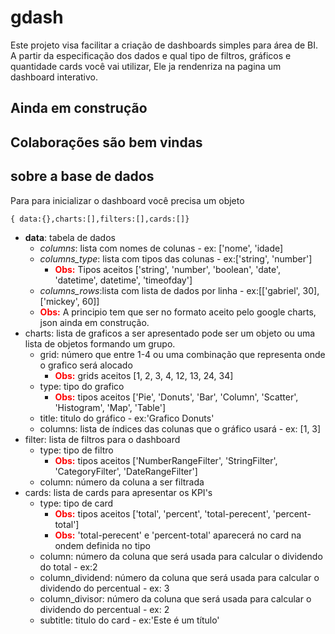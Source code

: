 # gdash

Este projeto visa facilitar a criação de dashboards simples para área de BI.
A partir da especificação dos dados e qual tipo de filtros, gráficos e quantidade cards você vai utilizar,
Ele ja rendenriza na pagina um dashboard interativo.

## Ainda em construção
## Colaborações são bem vindas

## sobre a base de dados
Para para inicializar o dashboard você precisa um objeto 

`{ data:{},charts:[],filters:[],cards:[]}` 

- **data**: tabela de dados 
    - *columns*: lista com nomes de colunas - ex: ['nome', 'idade] 
    - *columns_type*: lista com tipos das colunas - ex:['string', 'number'] 
        - <span style="color:red;font-weight:bold">Obs:</span> Tipos aceitos ['string', 'number', 'boolean', 'date', 'datetime', datetime', 'timeofday']
    - *columns_rows*:lista com lista de dados por linha - ex:\[['gabriel', 30],['mickey', 60]]
    - <span style="color:red;font-weight:bold">Obs:</span> A principio tem que ser no formato aceito pelo google charts, json ainda em construção.
- charts: lista de graficos a ser apresentado pode ser um objeto ou uma lista de objetos formando um grupo.
    - grid: número que entre 1-4 ou uma combinação que representa onde o grafico será alocado
        - <span style="color:red;font-weight:bold">Obs:</span> grids aceitos [1, 2, 3, 4, 12, 13, 24, 34]
    - type: tipo do grafico
        - <span style="color:red;font-weight:bold">Obs:</span> tipos aceitos ['Pie', 'Donuts', 'Bar', 'Column', 'Scatter', 'Histogram', 'Map', 'Table']
    - title: titulo do gráfico - ex:'Grafico Donuts'
    - columns: lista de índices das colunas que o gráfico usará - ex: [1, 3]
- filter: lista de filtros para o dashboard
    - type: tipo de filtro  
        - <span style="color:red;font-weight:bold">Obs:</span> tipos aceitos ['NumberRangeFilter', 'StringFilter', 'CategoryFilter', 'DateRangeFilter']
    - column: número da coluna a ser filtrada
- cards: lista de cards para apresentar os KPI's
    - type: tipo de card 
        - <span style="color:red;font-weight:bold">Obs:</span> tipos aceitos ['total', 'percent', 'total-perecent', 'percent-total']
        - <span style="color:red;font-weight:bold">Obs:</span> 'total-perecent' e 'percent-total' aparecerá no card na ondem definida no tipo
    - column: número da coluna que será usada para calcular o dividendo do total - ex:2
    - column_dividend: número da coluna que será usada para calcular o dividendo do percentual - ex: 3
    - column_divisor: número da coluna que será usada para calcular o dividendo do percentual - ex: 2
    - subtitle: titulo do card - ex:'Este é um título'
